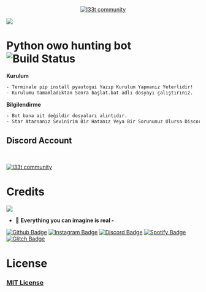 <p align="center">
    <a href="https://selim1337.github.io" target="_blank">
        <img
            src="https://readme-typing-svg.herokuapp.com/?size=15&width=280&lines=int%20main()+{cout+%3C%3C+%27godless}"
            alt="l33t community"
        />
    </a>
</p>
<p>
<img src="https://user-images.githubusercontent.com/73097560/115834477-dbab4500-a447-11eb-908a-139a6edaec5c.gif">
</p>

# Python owo hunting bot ![Build Status](https://img.shields.io/badge/covarage-100%25-succes)
**Kurulum**
```html
- Terminale pip install pyautogui Yazıp Kurulum Yapmanız Yeterlidir!
- Kurulumu Tamamladıktan Sonra başlat.bat adlı dosyayı çalıştırınız. 
```
**Bilgilendirme**
```html
- Bot bana ait değildir dosyaları alıntıdır. 
- Star Atarsanız Sevinirim Bir Hatanız Veya Bir Sorununuz Olursa Discord: selim#1337
```

## Discord Account
<br>

<p>
    <a href="https://discord.com/users/541303073962950657" target="_blank">
        <img
            src="https://discord.c99.nl/widget/theme-3/546303073962950657.png"
            alt="l33t community"
        />
    </a>      
</p>

# Credits

<img src='https://github-readme-stats.vercel.app/api?username=selim1337&count_private=true&include_all_commits=true&show_icons=true&theme=gotham&hide_border=true&line_height=27'/>

- 🐉 **Everything you can imagine is real -**

[![Github Badge](https://img.shields.io/badge/-Github-000?style=quare&labelColor=000&logo=Github&logoColor=white&link=link)](https://github.com/selim1337) 
[![Instagram Badge](https://img.shields.io/badge/-Instagram-C13584?style=flat-quare&labelColor=C13584&logo=instagram&logoColor=white&link=link)](https://instagram.com/selim1337_)
[![Discord Badge](https://img.shields.io/badge/-Discord-5865F2?style=flat-quare&labelColor=5865F2&logo=discord&logoColor=white&link=link)](https://discord.gg/lynx)
[![Spotify Badge](https://img.shields.io/badge/-Spotify-1ED760?style=flat-quare&labelColor=1ED760&logo=spotify&logoColor=white&link=link)](https://open.spotify.com/user/tfzyt6wcjdhl8dgt8w5lpmywo?si=5WZHuW77Tp-Pwcxy9q9Bdw&utm_source=copy-link&nd=1)
[![Glitch Badge](https://img.shields.io/badge/-Glitch-ff77ff?style=flat-quare&labelColor=ff82ff&logo=glitch&logoColor=white&link=link)](https://glitch.com/@selim1337)

# License
[<h3>MIT License</h3>](https://github.com/selim1337/python-owo-bot/blob/main/LICENSE)
